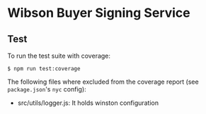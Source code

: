 # Wibson Buyer Signing Service

## Test

To run the test suite with coverage:

```
$ npm run test:coverage
```

The following files where excluded from the coverage report (see `package.json`'s `nyc` config):

* src/utils/logger.js: It holds winston configuration
